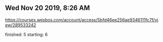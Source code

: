 ## Wed Nov 20 2019, 8:26 AM

https://courses.wesbos.com/account/access/5bfd46ee256ae9346111fc7f/view/289533242

finished: 5
starting: 6
